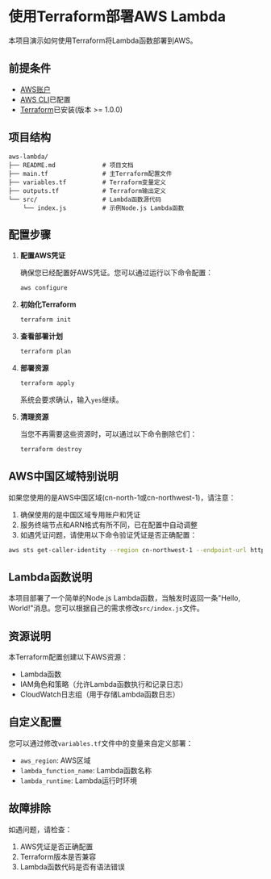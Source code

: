 # 使用Terraform部署AWS Lambda

本项目演示如何使用Terraform将Lambda函数部署到AWS。

## 前提条件

- [AWS账户](https://aws.amazon.com/)
- [AWS CLI](https://aws.amazon.com/cli/)已配置
- [Terraform](https://www.terraform.io/downloads.html)已安装(版本 >= 1.0.0)

## 项目结构

```
aws-lambda/
├── README.md             # 项目文档
├── main.tf               # 主Terraform配置文件
├── variables.tf          # Terraform变量定义
├── outputs.tf            # Terraform输出定义
└── src/                  # Lambda函数源代码
    └── index.js          # 示例Node.js Lambda函数
```

## 配置步骤

1. **配置AWS凭证**

   确保您已经配置好AWS凭证。您可以通过运行以下命令配置：

   ```bash
   aws configure
   ```

2. **初始化Terraform**

   ```bash
   terraform init
   ```

3. **查看部署计划**

   ```bash
   terraform plan
   ```

4. **部署资源**

   ```bash
   terraform apply
   ```

   系统会要求确认，输入`yes`继续。

5. **清理资源**

   当您不再需要这些资源时，可以通过以下命令删除它们：

   ```bash
   terraform destroy
   ```

## AWS中国区域特别说明

如果您使用的是AWS中国区域(cn-north-1或cn-northwest-1)，请注意：

1. 确保使用的是中国区域专用账户和凭证
2. 服务终端节点和ARN格式有所不同，已在配置中自动调整
3. 如遇凭证问题，请使用以下命令验证凭证是否正确配置：

```bash
aws sts get-caller-identity --region cn-northwest-1 --endpoint-url https://sts.cn-northwest-1.amazonaws.com.cn
```

## Lambda函数说明

本项目部署了一个简单的Node.js Lambda函数，当触发时返回一条"Hello, World!"消息。您可以根据自己的需求修改`src/index.js`文件。

## 资源说明

本Terraform配置创建以下AWS资源：

- Lambda函数
- IAM角色和策略（允许Lambda函数执行和记录日志）
- CloudWatch日志组（用于存储Lambda函数日志）

## 自定义配置

您可以通过修改`variables.tf`文件中的变量来自定义部署：

- `aws_region`: AWS区域
- `lambda_function_name`: Lambda函数名称
- `lambda_runtime`: Lambda运行时环境

## 故障排除

如遇问题，请检查：

1. AWS凭证是否正确配置
2. Terraform版本是否兼容
3. Lambda函数代码是否有语法错误